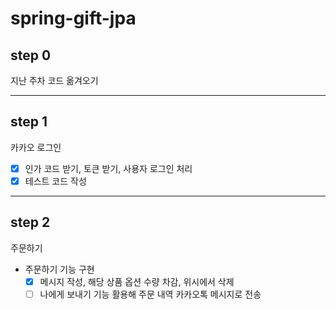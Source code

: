 # spring-gift-jpa

## step 0

지난 주차 코드 옮겨오기

---

## step 1

카카오 로그인

- [x] 인가 코드 받기, 토큰 받기, 사용자 로그인 처리
- [x] 테스트 코드 작성

---

## step 2

주문하기

- 주문하기 기능 구현
  - [x] 메시지 작성, 해당 상품 옵션 수량 차감, 위시에서 삭제
  - [ ] 나에게 보내기 기능 활용해 주문 내역 카카오톡 메시지로 전송